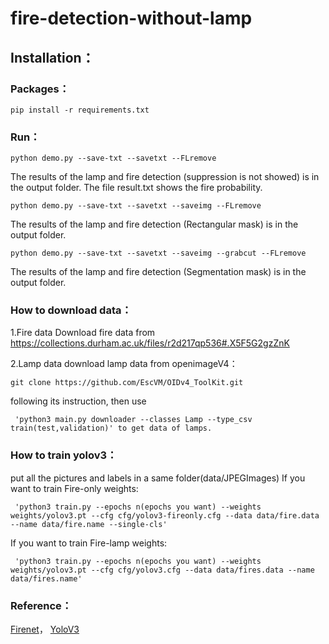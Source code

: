 # fire-detection-without-lamp
 

<!-- ### Problems：
![image](https://github.com/kailaisun/fire-detection-without-lamp/blob/master/data/1.png)

### Methods：
![image](https://github.com/kailaisun/fire-detection-without-lamp/blob/master/data/2.png)

### Inceptionv4：
![image](https://github.com/kailaisun/fire-detection-without-lamp/blob/master/data/4.bmp) -->


## Installation：

### Packages：
```
pip install -r requirements.txt
```

### Run：
```
python demo.py --save-txt --savetxt --FLremove
```
The results of the lamp and fire detection (suppression is not showed) is in the output folder. The file result.txt shows the fire probability.


```
python demo.py --save-txt --savetxt --saveimg --FLremove
```
The results of the lamp and fire detection (Rectangular mask) is in the output folder.
```
python demo.py --save-txt --savetxt --saveimg --grabcut --FLremove
```
The results of the lamp and fire detection (Segmentation mask) is in the output folder.

### How to download data：
1.Fire data
Download fire data from https://collections.durham.ac.uk/files/r2d217qp536#.X5F5G2gzZnK

2.Lamp data
download lamp data from openimageV4：
```
git clone https://github.com/EscVM/OIDv4_ToolKit.git 
```
following its instruction,  then use
```
 'python3 main.py downloader --classes Lamp --type_csv train(test,validation)' to get data of lamps. 
```
### How to train yolov3：
put all the pictures and labels in a same folder(data/JPEGImages)
If you want to train Fire-only weights:

```
 'python3 train.py --epochs n(epochs you want) --weights weights/yolov3.pt --cfg cfg/yolov3-fireonly.cfg --data data/fire.data --name data/fire.name --single-cls' 
```
If you want to train Fire-lamp weights:
```
 'python3 train.py --epochs n(epochs you want) --weights weights/yolov3.pt --cfg cfg/yolov3.cfg --data data/fires.data --name data/fires.name' 
 ```

### Reference：
 [Firenet](https://github.com/tobybreckon/fire-detection-cnn)， 
 [YoloV3](https://github.com/ultralytics/yolov3)
